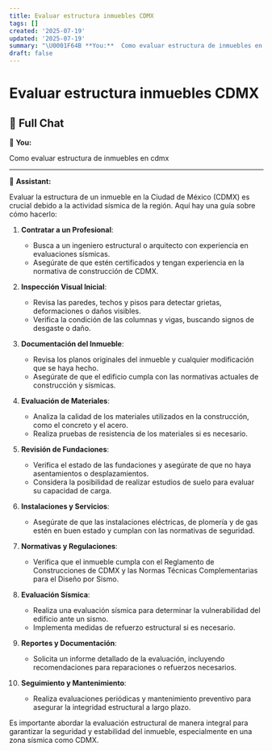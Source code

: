 ```yaml
---
title: Evaluar estructura inmuebles CDMX
tags: []
created: '2025-07-19'
updated: '2025-07-19'
summary: "\U0001F64B **You:**  Como evaluar estructura de inmuebles en cdmx"
draft: false
---
```


# Evaluar estructura inmuebles CDMX

## 🧠 Full Chat

🙋 **You:**

Como evaluar estructura de inmuebles en cdmx

---

🤖 **Assistant:**

Evaluar la estructura de un inmueble en la Ciudad de México (CDMX) es crucial debido a la actividad sísmica de la región. Aquí hay una guía sobre cómo hacerlo:

1. **Contratar a un Profesional**:
   - Busca a un ingeniero estructural o arquitecto con experiencia en evaluaciones sísmicas.
   - Asegúrate de que estén certificados y tengan experiencia en la normativa de construcción de CDMX.

2. **Inspección Visual Inicial**:
   - Revisa las paredes, techos y pisos para detectar grietas, deformaciones o daños visibles.
   - Verifica la condición de las columnas y vigas, buscando signos de desgaste o daño.

3. **Documentación del Inmueble**:
   - Revisa los planos originales del inmueble y cualquier modificación que se haya hecho.
   - Asegúrate de que el edificio cumpla con las normativas actuales de construcción y sísmicas.

4. **Evaluación de Materiales**:
   - Analiza la calidad de los materiales utilizados en la construcción, como el concreto y el acero.
   - Realiza pruebas de resistencia de los materiales si es necesario.

5. **Revisión de Fundaciones**:
   - Verifica el estado de las fundaciones y asegúrate de que no haya asentamientos o desplazamientos.
   - Considera la posibilidad de realizar estudios de suelo para evaluar su capacidad de carga.

6. **Instalaciones y Servicios**:
   - Asegúrate de que las instalaciones eléctricas, de plomería y de gas estén en buen estado y cumplan con las normativas de seguridad.

7. **Normativas y Regulaciones**:
   - Verifica que el inmueble cumpla con el Reglamento de Construcciones de CDMX y las Normas Técnicas Complementarias para el Diseño por Sismo.

8. **Evaluación Sísmica**:
   - Realiza una evaluación sísmica para determinar la vulnerabilidad del edificio ante un sismo.
   - Implementa medidas de refuerzo estructural si es necesario.

9. **Reportes y Documentación**:
   - Solicita un informe detallado de la evaluación, incluyendo recomendaciones para reparaciones o refuerzos necesarios.

10. **Seguimiento y Mantenimiento**:
    - Realiza evaluaciones periódicas y mantenimiento preventivo para asegurar la integridad estructural a largo plazo.

Es importante abordar la evaluación estructural de manera integral para garantizar la seguridad y estabilidad del inmueble, especialmente en una zona sísmica como CDMX.